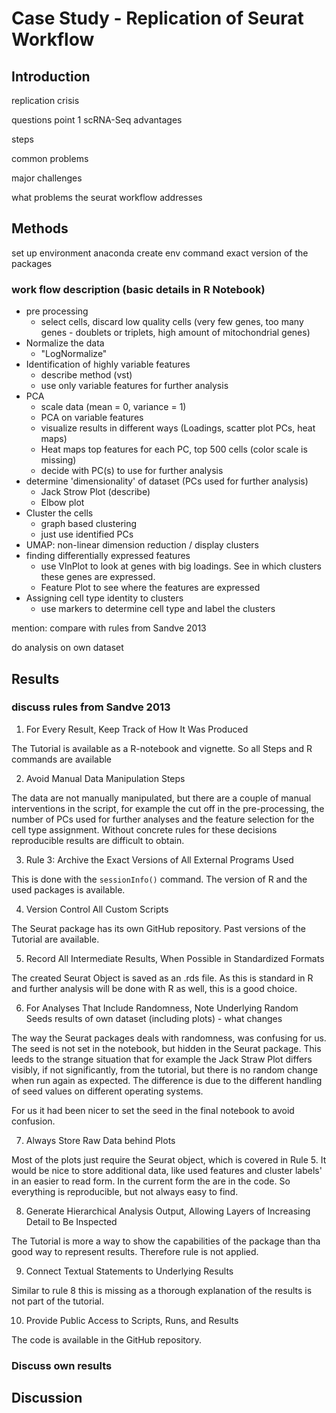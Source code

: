 # Case Study - Replication of Seurat Workflow

## Introduction

replication crisis

questions point 1 scRNA-Seq
advantages

steps

common problems

major challenges

what problems the seurat workflow addresses

## Methods

set up environment
anaconda create env command
exact version of the packages

### work flow description (basic details in R Notebook)

* pre processing
  * select cells, discard low quality cells (very few genes, too many genes - doublets or triplets, high amount of mitochondrial genes)
* Normalize the data
  * "LogNormalize"
* Identification of highly variable features
  * describe method (vst)
  * use only variable features for further analysis
* PCA
  * scale data (mean = 0, variance = 1)
  * PCA on variable features
  * visualize results in different ways (Loadings, scatter plot PCs, heat maps)
  * Heat maps top features for each PC, top 500 cells (color scale is missing)
  * decide with PC(s) to use for further analysis
* determine 'dimensionality' of dataset (PCs used for further analysis)
  * Jack Strow Plot (describe)
  * Elbow plot
* Cluster the cells
  * graph based clustering
  * just use identified PCs
* UMAP: non-linear dimension reduction / display clusters
* finding differentially expressed features
  * use VlnPlot to look at genes with big loadings. See in which clusters these genes are expressed.
  + Feature Plot to see where the features are expressed
* Assigning cell type identity to clusters
  * use markers to determine cell type and label the clusters

mention: compare with rules from Sandve 2013

do analysis on own dataset

## Results

### discuss rules from Sandve 2013

1. For Every Result, Keep Track of How It Was Produced

The Tutorial is available as a R-notebook and vignette. So all Steps and R commands are available 

2. Avoid Manual Data Manipulation Steps

The data are not manually manipulated, but there are a couple of manual interventions in the script, for example the cut off in the pre-processing, the number of PCs used for further analyses and the feature selection for the cell type assignment. Without concrete rules for these decisions reproducible results are difficult to obtain.

3. Rule 3: Archive the Exact Versions of All External Programs Used

This is done with the `sessionInfo()` command. The version of R and the used packages is available.

4. Version Control All Custom Scripts

The Seurat package has its own GitHub repository. Past versions of the Tutorial are available.

5. Record All Intermediate Results, When Possible in Standardized Formats

The created Seurat Object is saved as an .rds file. As this is standard in R and further analysis will be done with R as well, this is a good choice.

6. For Analyses That Include Randomness, Note Underlying Random Seeds
results of own dataset (including plots) - what changes

The way the Seurat packages deals with randomness, was confusing for us. The seed is not set in the notebook, but hidden in the Seurat package. This leeds to the strange situation that for example the Jack Straw Plot differs visibly, if not significantly, from the tutorial, but there is no random change when run again as expected. The difference is due to the different handling of seed values on different operating systems.

For us it had been nicer to set the seed in the final notebook to avoid confusion.

7. Always Store Raw Data behind Plots

Most of the plots just require the Seurat object, which is covered in Rule 5. It would be nice to store additional data, like used features and cluster labels' in an easier to read form. In the current form the are in the code. So everything is reproducible, but not always easy to find.

8. Generate Hierarchical Analysis Output, Allowing Layers of Increasing Detail to Be Inspected

The Tutorial is more a way to show the capabilities of the package than tha good way to represent results. Therefore rule is not applied.

9. Connect Textual Statements to Underlying Results

Similar to rule 8 this is missing as a thorough explanation of the results is not part of the tutorial.

10. Provide Public Access to Scripts, Runs, and Results

The code is available in the GitHub repository.

### Discuss own results

## Discussion

